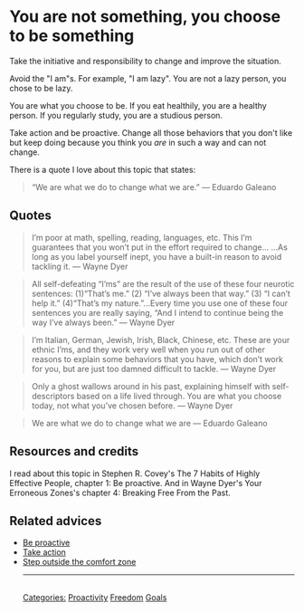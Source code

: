 # You are not something, you choose to be something

Take the initiative and responsibility to change and improve the situation.

Avoid the "I am"s. For example, "I am lazy". You are not a lazy person, you chose to be lazy.

You are what you choose to be. If you eat healthily, you are a healthy person. If you regularly study, you are a studious person.

Take action and be proactive. Change all those behaviors that you don't like but keep doing because you think you _are_ in such a way and can not change.

There is a quote I love about this topic that states:

> “We are what we do to change what we are.” — Eduardo Galeano

## Quotes

> I’m poor at math, spelling, reading, languages, etc. This I’m guarantees that you won’t put in the effort required to change... ...As long as you label yourself inept, you have a built-in reason to avoid tackling it. — Wayne Dyer

> All self-defeating “I’ms” are the result of the use of these four neurotic sentences: (1)“That’s me.” (2) “I’ve always been that way.” (3) “I can’t help it.” (4)“That’s my nature.”...Every time you use one of these four sentences you are really saying, “And I intend to continue being the way I’ve always been.” — Wayne Dyer

> I’m Italian, German, Jewish, Irish, Black, Chinese, etc. These are your ethnic I’ms, and they work very well when you run out of other reasons to explain some behaviors that you have, which don’t work for you, but are just too damned difficult to tackle. — Wayne Dyer

> Only a ghost wallows around in his past, explaining himself with self- descriptors based on a life lived through. You are what you choose today, not what you’ve chosen before. — Wayne Dyer

> We are what we do to change what we are — Eduardo Galeano

## Resources and credits

I read about this topic in Stephen R. Covey's The 7 Habits of Highly Effective People, chapter 1: Be proactive. And in Wayne Dyer's Your Erroneous Zones's chapter 4: Breaking Free From the Past. 

## Related advices

- [Be proactive](../Be%20proactive/index.md)
- [Take action](../Take%20action/index.md)
- [Step outside the comfort zone](../Step%20outside%20the%20comfort%20zone/index.md)<hr/><br/>[Categories:](../Categories/index.md) [Proactivity](../Categories/Proactivity.md) [Freedom](../Categories/Freedom.md) [Goals](../Categories/Goals.md)